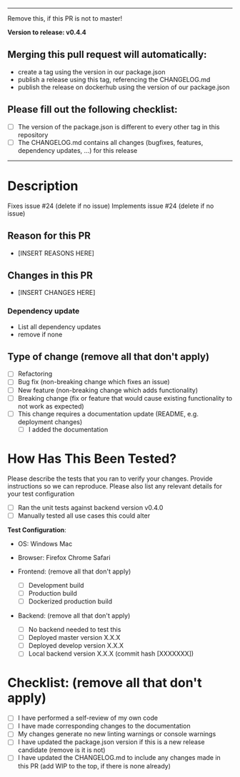 ---------------------------------------------
Remove this, if this PR is not to master!

<b>Version to release: v0.4.4</b>

## Merging this pull request will automatically:
- create a tag using the version in our package.json
- publish a release using this tag, referencing the CHANGELOG.md
- publish the release on dockerhub using the version of our package.json

## Please fill out the following checklist:
- [ ] The version of the package.json is different to every other tag in this repository
- [ ] The CHANGELOG.md contains all changes (bugfixes, features, dependency updates, ...) for this release
----------------------------

# Description

Fixes issue #24 (delete if no issue)
Implements issue #24 (delete if no issue)

## Reason for this PR
- [INSERT REASONS HERE]

## Changes in this PR
- [INSERT CHANGES HERE]

### Dependency update
- List all dependency updates
- remove if none

## Type of change (remove all that don't apply)
- [ ] Refactoring
- [ ] Bug fix (non-breaking change which fixes an issue)
- [ ] New feature (non-breaking change which adds functionality)
- [ ] Breaking change (fix or feature that would cause existing functionality to not work as expected)
- [ ] This change requires a documentation update (README, e.g. deployment changes)
  - [ ] I added the documentation
# How Has This Been Tested?

Please describe the tests that you ran to verify your changes. Provide instructions so we can reproduce. Please also list any relevant details for your test configuration

- [ ] Ran the unit tests against backend version v0.4.0
- [ ] Manually tested all use cases this could alter

**Test Configuration**:
- OS: Windows Mac
- Browser: Firefox Chrome Safari

- Frontend: (remove all that don't apply)
  - [ ] Development build
  - [ ] Production build
  - [ ] Dockerized production build
- Backend: (remove all that don't apply)
  - [ ] No backend needed to test this
  - [ ] Deployed master version X.X.X
  - [ ] Deployed develop version X.X.X
  - [ ] Local backend version X.X.X (commit hash [XXXXXXX])

# Checklist: (remove all that don't apply)

- [ ] I have performed a self-review of my own code
- [ ] I have made corresponding changes to the documentation
- [ ] My changes generate no new linting warnings or console warnings
- [ ] I have updated the package.json version if this is a new release candidate (remove is it is not)
- [ ] I have updated the CHANGELOG.md to include any changes made in this PR (add WIP to the top, if there is none already)